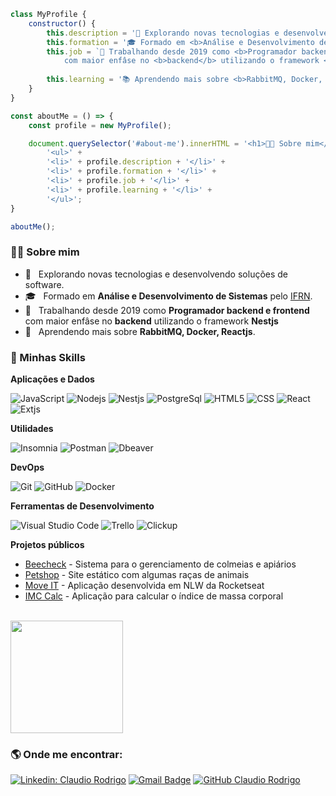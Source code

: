 
```javascript
class MyProfile {
    constructor() {
        this.description = '🤔 Explorando novas tecnologias e desenvolvendo soluções de software.';
        this.formation = '🎓 Formado em <b>Análise e Desenvolvimento de Sistemas</b> pelo IFRN';
        this.job = `💼 Trabalhando desde 2019 como <b>Programador backend e frontend</b>
            com maior enfâse no <b>backend</b> utilizando o framework <b>Nestjs</b>`;
            
        this.learning = '📚 Aprendendo mais sobre <b>RabbitMQ, Docker, Reactjs.</b>'
    }
}

const aboutMe = () => {
    const profile = new MyProfile();

    document.querySelector('#about-me').innerHTML = '<h1>👨‍💻 Sobre mim</h1>' +
        '<ul>' +
        '<li>' + profile.description + '</li>' +
        '<li>' + profile.formation + '</li>' +
        '<li>' + profile.job + '</li>' +
        '<li>' + profile.learning + '</li>' +
        '</ul>';
}

aboutMe();
```

<h3> 👨‍💻 Sobre mim </h3>

- 🤔 &nbsp; Explorando novas tecnologias e desenvolvendo soluções de software.
- 🎓 &nbsp; Formado em **Análise e Desenvolvimento de Sistemas** pelo <a href="https://portal.ifrn.edu.br/ensino/cursos/cursos-de-graduacao/tecnologia/tecnologia-em-analise-e-desenvolvimento-de-sistemas/view">IFRN</a>.
- 💼 &nbsp; Trabalhando desde 2019 como **Programador backend e frontend** com maior enfâse no **backend** utilizando o framework **Nestjs**
- 🌱 &nbsp; Aprendendo mais sobre **RabbitMQ, Docker, Reactjs**.

<h3> 🚀 Minhas Skills </h3>

**Aplicações e Dados**

  ![JavaScript](https://img.shields.io/badge/-JavaScript-333333?style=flat&logo=javascript)
  ![Nodejs](https://img.shields.io/badge/Node.js-333333?style=flat&logo=node.js)
  ![Nestjs](https://img.shields.io/badge/-Nestjs-333333?style=flat&logo=nestjs)
  ![PostgreSql](https://img.shields.io/badge/-PostgreSQL-333333?style=flat&logo=postgresql)
  ![HTML5](https://img.shields.io/badge/-HTML5-333333?style=flat&logo=HTML5)
  ![CSS](https://img.shields.io/badge/-CSS-333333?style=flat&logo=CSS3&logoColor=1572B6)
  ![React](https://img.shields.io/badge/-React-333333?style=flat&logo=react)
  ![Extjs](https://img.shields.io/badge/-Extjs-333333?style=flat&logo=extjs)
  
  
**Utilidades**

  ![Insomnia](https://img.shields.io/badge/-Insomnia-333333?style=flat&logo=insomnia)
  ![Postman](https://img.shields.io/badge/-Postman-333333?style=flat&logo=postman)
  ![Dbeaver](https://img.shields.io/badge/-Dbeaver-333333?style=flat&logo=dbeaver)

**DevOps**

  ![Git](https://img.shields.io/badge/-Git-333333?style=flat&logo=git)
  ![GitHub](https://img.shields.io/badge/-GitHub-333333?style=flat&logo=github)
  ![Docker](https://img.shields.io/badge/-Docker-333333?style=flat&logo=docker)

**Ferramentas de Desenvolvimento**

  ![Visual Studio Code](https://img.shields.io/badge/-Visual%20Studio%20Code-333333?style=flat&logo=visual-studio-code&logoColor=007ACC)
  ![Trello](https://img.shields.io/badge/-Trello-333333?style=flat&logo=trello&logoColor=007ACC)
  ![Clickup](https://img.shields.io/badge/-Clickup-333333?style=flat&logo=clickup&logoColor=007ACC)
  
 **Projetos públicos**
 
 - <a href="http://bee-check.herokuapp.com">Beecheck</a> - Sistema para o gerenciamento de colmeias e apiários
 - <a href="https://petshop-nodets.herokuapp.com/">Petshop</a> - Site estático com algumas raças de animais  
 - <a href="https://moveit-claudiozh.vercel.app/">Move IT</a> - Aplicação desenvolvida em NLW da Rocketseat
 - <a href="https://react-calc-imc-claudiozh.vercel.app/">IMC Calc</a> - Aplicação para calcular o índice de massa corporal
<br/>

<a href="https://github.com/claudiozh">
  <img height="180em" src="https://github-readme-stats.vercel.app/api?username=claudiozh&theme=dracula&show_icons=true" />
</a>

<br/>

<h3> 🌎 Onde me encontrar: </h3> 

[![Linkedin: Claudio Rodrigo](https://img.shields.io/badge/-Claudio-blue?style=flat-square&logo=Linkedin&logoColor=white&link=https://www.linkedin.com/in/claudio-rodrigo-medeiros-515755127/)](https://www.linkedin.com/in/claudio-rodrigo-medeiros-515755127/)
[![Gmail Badge](https://img.shields.io/badge/-claudiorodrigozh@email.com-006bed?style=flat-square&logo=Gmail&logoColor=white&link=mailto:claudiorodrigozh@gmail.com)](mailto:claudiorodrigozh@gmail.com)
[![GitHub Claudio Rodrigo](https://img.shields.io/github/followers/VanessaSwerts?label=follow&style=social)](https://github.com/claudiozh)


